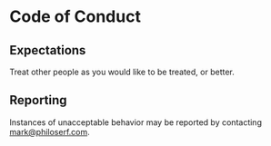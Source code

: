 # Code of Conduct

## Expectations

Treat other people as you would like to be treated, or better.

## Reporting

Instances of unacceptable behavior may be reported by contacting <mark@philoserf.com>.
